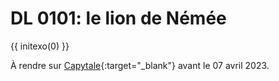 # DL 0101: le lion de Némée

{{ initexo(0) }}

À rendre sur [Capytale](https://capytale2.ac-paris.fr/web/c/59c0-1499094){:target="_blank"}  avant le 07 avril 2023.

